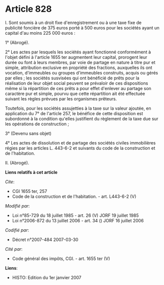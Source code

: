 # Article 828

I. Sont soumis à un droit fixe d'enregistrement ou à une taxe fixe de publicité foncière de 375 euros porté à 500 euros pour
les sociétés ayant un capital d'au moins 225 000 euros : 

1° (Abrogé).

2° Les actes par lesquels les sociétés ayant fonctionné conformément à l'objet défini à l'article 1655 ter augmentent leur
capital, prorogent leur durée ou font à leurs membres, par voie de partage en nature à titre pur et simple, attribution
exclusive en propriété des fractions, auxquelles ils ont vocation, d'immeubles ou groupes d'immeubles construits, acquis ou
gérés par elles ; les sociétés susvisées qui ont bénéficié de prêts pour la réalisation de leur objet social peuvent se
prévaloir de ces dispositions même si la répartition de ces prêts a pour effet d'enlever au partage son caractère pur et
simple, pourvu que cette répartition ait été effectuée suivant les règles prévues par les organismes prêteurs.

Toutefois, pour les sociétés assujetties à la taxe sur la valeur ajoutée, en application du 7° de l'article 257, le bénéfice
de cette disposition est subordonné à la condition qu'elles justifient du règlement de la taxe due sur les opérations de
construction ;

3° (Devenu sans objet)

4° Les actes de dissolution et de partage des sociétés civiles immobilières régies par les articles L. 443-6-2 et suivants du
code de la construction et de l'habitation.

II. (Abrogé).

**Liens relatifs à cet article**

_Cite_:

  - CGI 1655 ter, 257
  - Code de la construction et de l'habitation. - art. L443-6-2 (V)

_Modifié par_:

  - Loi n°85-729 du 18 juillet 1985 - art. 26 (V) JORF 19 juillet 1985
  - Loi n°2006-872 du 13 juillet 2006 - art. 34 () JORF 16 juillet 2006

_Codifié par_:

  - Décret n°2007-484 2007-03-30

_Cité par_:

  - Code général des impôts, CGI. - art. 1655 ter (V)

**Liens**:

  - HISTO: Edition du 1er janvier 2007

